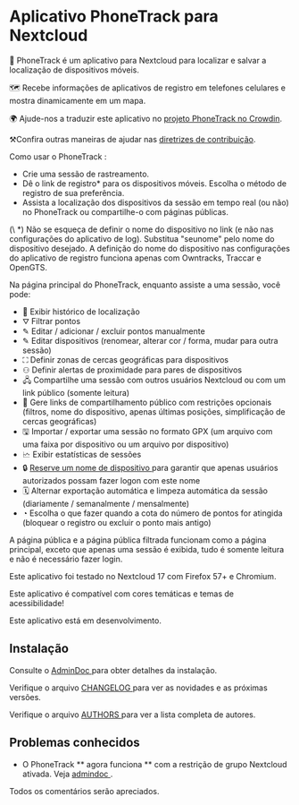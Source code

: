 # Aplicativo PhoneTrack para Nextcloud

📱 PhoneTrack é um aplicativo para Nextcloud para localizar e salvar a localização de dispositivos móveis.

🗺 Recebe informações de aplicativos de registro em telefones celulares e mostra dinamicamente em um mapa.

🌍 Ajude-nos a traduzir este aplicativo no [projeto PhoneTrack no Crowdin](https://crowdin.com/project/phonetrack).

⚒Confira outras maneiras de ajudar nas [diretrizes de contribuição](https://gitlab.com/eneiluj/phonetrack-oc/blob/master/CONTRIBUTING.md).

Como usar o PhoneTrack :

* Crie uma sessão de rastreamento.
* Dê o link de registro* para os dispositivos móveis. Escolha o método de registro de sua preferência.
* Assista a localização dos dispositivos da sessão em tempo real (ou não) no PhoneTrack ou compartilhe-o com páginas públicas.

(\ *) Não se esqueça de definir o nome do dispositivo no link (e não nas configurações do aplicativo de log). Substitua "seunome" pelo nome do dispositivo desejado. A definição do nome do dispositivo nas configurações do aplicativo de registro funciona apenas com Owntracks, Traccar e OpenGTS.

Na página principal do PhoneTrack, enquanto assiste a uma sessão, você pode:

* 📍 Exibir histórico de localização
* ⛛ Filtrar pontos
* ✎ Editar / adicionar / excluir pontos manualmente
* ✎ Editar dispositivos (renomear, alterar cor / forma, mudar para outra sessão)
* ⛶ Definir zonas de cercas geográficas para dispositivos
* ⚇ Definir alertas de proximidade para pares de dispositivos
* 🖧 Compartilhe uma sessão com outros usuários Nextcloud ou com um link público (somente leitura)
* 🔗 Gere links de compartilhamento público com restrições opcionais (filtros, nome do dispositivo, apenas últimas posições, simplificação de cercas geográficas)
* 🖫 Importar / exportar uma sessão no formato GPX (um arquivo com uma faixa por dispositivo ou um arquivo por dispositivo)
* 🗠 Exibir estatísticas de sessões
* 🔒 [ Reserve um nome de dispositivo ](https://gitlab.com/eneiluj/phonetrack-oc/wikis/userdoc#device-name-reservation) para garantir que apenas usuários autorizados possam fazer logon com este nome
* 🗓 Alternar exportação automática e limpeza automática da sessão (diariamente / semanalmente / mensalmente)
* ◔ Escolha o que fazer quando a cota do número de pontos for atingida (bloquear o registro ou excluir o ponto mais antigo)

A página pública e a página pública filtrada funcionam como a página principal, exceto que apenas uma sessão é exibida, tudo é somente leitura e não é necessário fazer login.

Este aplicativo foi testado no Nextcloud 17 com Firefox 57+ e Chromium.

Este aplicativo é compatível com cores temáticas e temas de acessibilidade!

Este aplicativo está em desenvolvimento.

## Instalação

Consulte o [ AdminDoc ](https://gitlab.com/eneiluj/phonetrack-oc/wikis/admindoc) para obter detalhes da instalação.

Verifique o arquivo [ CHANGELOG ](https://gitlab.com/eneiluj/phonetrack-oc/blob/master/CHANGELOG.md#change-log) para ver as novidades e as próximas versões.

Verifique o arquivo [ AUTHORS ](https://gitlab.com/eneiluj/phonetrack-oc/blob/master/AUTHORS.md#authors) para ver a lista completa de autores.

## Problemas conhecidos

* O PhoneTrack ** agora funciona ** com a restrição de grupo Nextcloud ativada. Veja [ admindoc ](https://gitlab.com/eneiluj/phonetrack-oc/wikis/admindoc#issue-with-phonetrack-restricted-to-some-groups-in-nextcloud).

Todos os comentários serão apreciados.